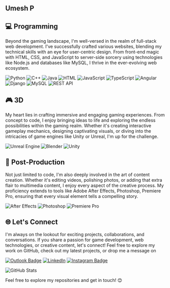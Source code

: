 ## Umesh P

## 💻 Programming 

Beyond the gaming landscape, I'm well-versed in the realm of full-stack web development. I've successfully crafted various websites, blending my technical skills with an eye for user-centric design. From front-end magic with HTML, CSS, and JavaScript to server-side sorcery using technologies like Node.js and databases like MySQL, I thrive in the ever-evolving web ecosystem.

![Python](https://img.icons8.com/color/48/000000/python.png)
![C++](https://img.icons8.com/color/48/000000/c-plus-plus-logo.png)
![Java](https://img.icons8.com/color/48/000000/java-coffee-cup-logo.png)
![HTML](https://img.icons8.com/color/48/000000/html-5.png)
![JavaScript](https://img.icons8.com/color/48/000000/javascript.png)
![TypeScript](https://img.icons8.com/color/48/000000/typescript.png)
![Angular](https://img.icons8.com/color/48/000000/angularjs.png)
![Django](https://img.icons8.com/color/48/000000/django.png)
![MySQL](https://img.icons8.com/color/48/000000/mysql-logo.png)
![REST API](https://img.icons8.com/color/48/000000/api.png)


## 🎮 3D

My heart lies in crafting immersive and engaging gaming experiences. From concept to code, I enjoy bringing ideas to life and exploring the endless possibilities within the gaming realm. Whether it's creating interactive gameplay mechanics, designing captivating visuals, or diving into the intricacies of game engines like Unity or Unreal, I'm up for the challenge.

![Unreal Engine](https://img.icons8.com/color/48/000000/unreal-engine.png)
![Blender](https://img.icons8.com/?size=48&id=65231&format=png)
![Unity](https://img.icons8.com/color/48/000000/unity.png)


## 🎨 Post-Production

Not just limited to code, I'm also deeply involved in the art of content creation. Whether it's editing videos, polishing photos, or adding that extra flair to multimedia content, I enjoy every aspect of the creative process. My proficiency extends to tools like Adobe After Effects, Photoshop, Premiere Pro, ensuring that every visual element tells a compelling story.

![After Effects](https://img.icons8.com/color/48/000000/adobe-after-effects.png)
![Photoshop](https://img.icons8.com/color/48/000000/adobe-photoshop.png)
![Premiere Pro](https://img.icons8.com/color/48/000000/adobe-premiere-pro.png)


## 🌐 Let's Connect

I'm always on the lookout for exciting projects, collaborations, and conversations. If you share a passion for game development, web technologies, or creative content, let's connect! Feel free to explore my work on GitHub, check out my latest projects, or drop me a message on

[![Outlook Badge](https://img.shields.io/badge/Outlook-blue?style=for-the-badge&logo=microsoft-outlook&labelColor=blue)](mailto:umeshprakash123@outlook.com)
[![LinkedIn](https://img.shields.io/badge/LinkedIn-blue?style=for-the-badge&logo=linkedin&labelColor=blue)](https://www.linkedin.com/in/umesh-prakash/)
[![Instagram Badge](https://img.shields.io/badge/-Instagram-%23E4405F?style=for-the-badge&logo=instagram&logoColor=white)](https://www.instagram.com/x_dreamist/)


![GitHub Stats](https://github-readme-stats.vercel.app/api?username=XDreamist&show_icons=true&hide=prs&theme=radical)

Feel free to explore my repositories and get in touch! 😊
